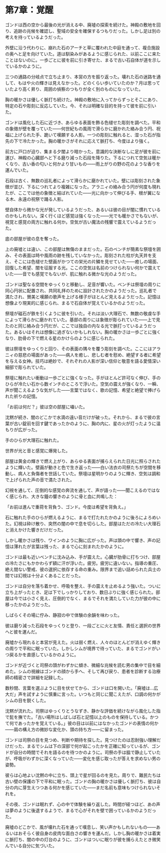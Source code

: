 # 第7章：覚醒

ゴンドは西の空から最後の光が消える中、廃墟の探索を続けた。神殿の敷地を回り、追跡の兆候を確認し、聖域の安全を確保するつもりだった。しかし足は別の考えを持っているようだった。

外壁に沿う代わりに、崩れた石のアーチと草に覆われた中庭を通って、複合施設の奥へと足を向けていた。道は馴染みがあるように感じられた、以前ここに来たことはないのに。一歩ごとに彼を前に引き寄せた、まるで古い石自体が道を示しているかのように。

三つの通路の分岐点で立ち止まり、本営の方を振り返った。壊れた石の迷路を通して、もはや火の輝きは見えなかった。どのくらい歩いていたのか？月は思っていたより高く昇り、周囲の偵察のつもりが全く別のものになっていた。

胸の暖かさは優しく脈打ち続けた。神殿の敷地に入ってからずっとそこにあり、特定の石や彫刻に反応していた。今、それは明確な目的を持って彼を前に引いた。

ゴンドは風化した石に近づき、あらゆる表面を飾る色褪せた彫刻を調べた。平和の象徴が壁を覆っていた——何世紀もの風雨で滑らかに磨かれた絡み合う円、祝福に上げられた手、跪いて嘆願する人影。一つの彫刻に触れると、湿った石が指先の下で冷たかった。胸の暖かさがそれに応えて脈打ち、今度はより強く。

前方に戸口が迫り、集まる夕闇より暗かった。意識的な決断なしに足が彼を前に運び、神殿の心臓部へと下る磨り減った石段を降りた。下るにつれて空気は暖かくなり、古い香の匂いと何かより甘いもの——雨上がりの野の花のような香りを運んでいた。

石段は古く、無数の巡礼者によって滑らかに磨かれていた。壁には彫刻された象徴が並び、下るにつれてより複雑になった。アラニィの絡み合う円が何度も現れたが、ここでは他の象徴と結ばれていた——光に向かって伸びる手、根が翼になる木、永遠の祝祭で踊る人影。

壁自体から微かな光が発しているようだった、あるいは彼の目が闇に慣れているのかもしれない。深く行くほど感覚は強くなった——光でも暖かさでもないが、視覚と感覚の両方に触れる何か。空気が古い魔法の残響で震えているようだった。

底の部屋が彼の息を奪った。

上の廃墟とは違い、この部屋は無傷のままだった。石のベンチが簡素な祭壇を囲み、その表面は時や風雨の跡を残していなかった。彫刻された柱が丸天井を支え、そこには色褪せた壁画がかつての栄光の片鱗を見せていた——癒しの場面、回復した希望、闇を征服する光。ここの空気は名前のつけられない何かで震えていた——音でも感覚でもないが、肌に触れる微かな光のようだった。

ゴンドは聖なる空間をゆっくりと移動し、足音が響いた。ベンチは祭壇の周りに同心円状に配置され、共同礼拝のために設計されたかのようだった。巡礼者で満たされ、賛美と嘆願の歌声を上げる様子がほとんど見えるようだった。記憶は想像より現実的に感じられ、まるで石自体が覚えているかのようだった。

祭壇が磁石が鉄を引くように彼を引いた。それは淡い大理石で、無数の敬虔な手によって滑らかに磨かれていた。基部の周りには象徴が彫られていた——上で見たのと同じ絡み合う円だが、ここでは独自の内なる光で脈打っているようだった。あるいはそれは想像に過ぎないかもしれない。胸の暖かさは一歩ごとに強くなり、肋骨の下で燃える星のかけらのように感じられた。

彼は祭壇をゆっくりと回り、その表面の隅々を覆う彫刻を調べた。ここにはアラニィの慈悲の場面があった——病人を癒し、悲しむ者を慰め、絶望する者に希望を与える女神。技巧は絶妙で、それぞれの人影が深い信仰と敬意を語る愛情深い細部で彫られていた。

祭壇に触れたい衝動は一歩ごとに強くなった。手がほとんど許可なく伸び、手のひらが冷たい石から数インチのところで浮いた。空気の震えが強くなり、一瞬、声が聞こえるような気がした——言葉ではなく、歌の記憶、希望と絶望で捧げられた祈りの記憶。

「お前は何だ？」彼は空の部屋に囁いた。

沈黙が続き、闇のどこかで水滴の遠い音だけが破った。それから、まるで彼の言葉が古い錠前を回す鍵であったかのように、胸の内に、星の火が灯ったように温もりが広がった。

手のひらが大理石に触れた。

世界が光と音と感覚に爆発した。

部屋は黄金の輝きで燃え上がり、あらゆる表面が捕らえられた日光に照らされたように輝いた。壁画が動きと色で生き返った——白い法衣の司祭たちが空間を移動し、病人と負傷者を世話していた。祭壇は星明かりのように輝き、空気は調和で上げられた声の音で満たされた。

幻視を通して、圧倒的な感覚の奔流を通して、声が語った——聞こえるのではなく感じられ、大きな鐘の響きのように骨と血に共鳴した：

「お前は進んで重荷を背負う、ゴンド。今度は希望を背負え。」

石に触れた手のひらが燃えるように、まるで打たれたかのように後ろによろめいた。幻視は砕け散り、突然の闇の中で息を切らした。部屋はただの冷たい大理石と消えかけた響きだけだった。

しかし暖かさは残り、ワインのように胸に広がった。声は頭の中で響き、声の記憶は薄れたが言葉は残った、まるで心に刻まれたかのように。

ゴンドは最も近いベンチに沈み込み、手が震えた。心臓が肋骨に打ちつけ、部屋の冷たさにもかかわらず額に汗が浮いた。疲労。疲労に違いない。指導の重圧、絶え間ない警戒、彼の選択に依存する命の重み。限界まで追い詰められた兵士の間では幻視は十分よくあることだった。

ゴンドは自分を落ち着かせ、呼吸を整え、手の震えを止めるよう強いた。ついに立ち上がったとき、足は下でしっかりしており、数日ぶりに強く感じられた。部屋は今では小さく見え、圧倒的でなく、まるでそれを満たしていた力が彼の中に移ったかのようだった。

しばらくその場に佇み、静寂の中で体験の余韻を味わった。

彼は磨り減った石段をゆっくりと登り、一段ごとに火と友情、責任と選択の世界へと彼を運んだ。

廃墟から現れると本営が見えた。火は弱く燃え、人々のほとんどが消えゆく輝きの周りで平和に眠っていた。しかしシムが境界で待っていた、まるでゴンドがいつ戻るかを直感しているかのように。

ゴンドが近づくと司祭の頭がわずかに傾き、微細な兆候を読む男の集中で目を細めた。シムの視線はゴンドの顔から手へ、そして再び戻り、患者を診断する治療師の精密さで詳細を記録した。

数秒間、言葉を選ぶように目を伏せてから、ゴンドは口を開いた。「廃墟は…広大だ」声を試すように慎重に言った。いつもと同じに聞こえたが、口調の何かがシムの目を鋭くした。

沈黙が流れた。司祭はゆっくりとうなずき、静かな評価を続けながら風化した指で髭を撫でた。「古い場所はしばしば石と記憶以上のものを保持している。かつて何であったかを覚えている。」彼の目は以前にはなかったゴンドの表情の何か——肩の構え方の微妙な変化か、頭の持ち方——に留まった。

ゴンドは司祭の目を見つめ、判断や期待を探した。見つけたのは忍耐強い理解だけだった、まるでシムは下の深部で何が起こったかを正確に知っているが、ゴンドが自分の時間でそれを語るのを待つかのように。司祭の手は脇で静止していたが、呼吸がわずかに深くなっていた——変化を感じ取ったが答えを求めない男の姿勢。

彼らは心地よい沈黙の中に立ち、頭上で星が回るのを見た。周りで、難民たちは古い壁の保護の下で平和に眠った。ゴンドの胸の暖かさは優しく脈打ち、彼は自分の内に芽生えつつある何かを感じていた——まだ名前も意味もつけられないそれを。

その夜、ゴンドは眠れず、心の中で体験を繰り返した。時間が経つほど、あの声は夢のように後退するようで、まるで心がそれを壁で囲っているかのようだった。

廃墟のどこかで、風が壊れた石を通って嘆息し、笑い声かもしれないもの——あるいはおそらく彼自身の皮肉な面白さの響きを運んだ。しかし胸の暖かさは着実に脈打ち、闇の中の灯台のように、ゴンドはついに眠りが彼を捕らえたとき微笑んでいる自分に気づいた。
